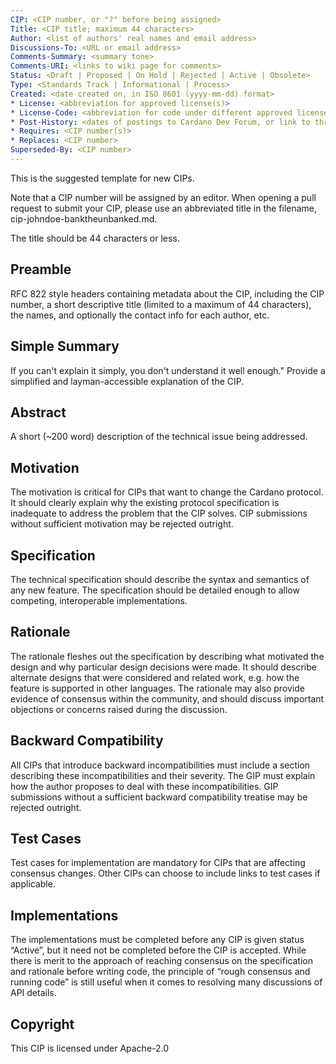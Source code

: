 ```yaml
---
CIP: <CIP number, or "?" before being assigned>  
Title: <CIP title; maximum 44 characters>  
Author: <list of authors' real names and email address>  
Discussions-To: <URL or email address>  
Comments-Summary: <summary tone>  
Comments-URI: <links to wiki page for comments>  
Status: <Draft | Proposed | On Hold | Rejected | Active | Obsolete>  
Type: <Standards Track | Informational | Process>  
Created: <date created on, in ISO 8601 (yyyy-mm-dd) format>  
* License: <abbreviation for approved license(s)>  
* License-Code: <abbreviation for code under different approved license(s)>  
* Post-History: <dates of postings to Cardano Dev Forum, or link to thread>  
* Requires: <CIP number(s)>  
* Replaces: <CIP number>  
Superseded-By: <CIP number>
---
```

This is the suggested template for new CIPs.
  
Note that a CIP number will be assigned by an editor. When opening a pull request to submit your CIP, please use an abbreviated title in the filename, cip-johndoe-banktheunbanked.md.

The title should be 44 characters or less.

## Preamble

RFC 822 style headers containing metadata about the CIP, including the CIP number, a short descriptive title (limited to a maximum of 44 characters), the names, and optionally the contact info for each author, etc.

## Simple Summary

If you can't explain it simply, you don't understand it well enough." Provide a simplified and layman-accessible explanation of the CIP.

## Abstract

A short (~200 word) description of the technical issue being addressed.

## Motivation

The motivation is critical for CIPs that want to change the Cardano protocol. It should clearly explain why the existing protocol specification is inadequate to address the problem that the CIP solves. CIP submissions without sufficient motivation may be rejected outright.

## Specification

The technical specification should describe the syntax and semantics of any new feature. The specification should be detailed enough to allow competing, interoperable implementations.

## Rationale

The rationale fleshes out the specification by describing what motivated the design and why particular design decisions were made. It should describe alternate designs that were considered and related work, e.g. how the feature is supported in other languages. The rationale may also provide evidence of consensus within the community, and should discuss important objections or concerns raised during the discussion.

  

## Backward Compatibility

All CIPs that introduce backward incompatibilities must include a section describing these incompatibilities and their severity. The GIP must explain how the author proposes to deal with these incompatibilities. GIP submissions without a sufficient backward compatibility treatise may be rejected outright.

## Test Cases

Test cases for implementation are mandatory for CIPs that are affecting consensus changes. Other CIPs can choose to include links to test cases if applicable.

## Implementations

The implementations must be completed before any CIP is given status “Active”, but it need not be completed before the CIP is accepted. While there is merit to the approach of reaching consensus on the specification and rationale before writing code, the principle of “rough consensus and running code” is still useful when it comes to resolving many discussions of API details.

## Copyright

  

This CIP is licensed under Apache-2.0
